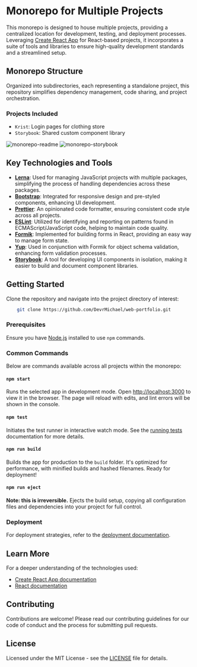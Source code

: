 # Monorepo for Multiple Projects

This monorepo is designed to house multiple projects, providing a centralized location for development, testing, and deployment processes. Leveraging [Create React App](https://github.com/facebook/create-react-app) for React-based projects, it incorporates a suite of tools and libraries to ensure high-quality development standards and a streamlined setup.

## Monorepo Structure

Organized into subdirectories, each representing a standalone project, this repository simplifies dependency management, code sharing, and project orchestration.

### Projects Included

- `Krist`: Login pages for clothing store
- `Storybook`: Shared custom component library

![monorepo-readme](https://github.com/DevrMichael/web-portfolio/assets/88589247/ec4717cb-de54-48f7-a4f9-6291d3b5df72)
![monorepo-storybook](https://github.com/DevrMichael/web-portfolio/assets/88589247/9118cdb5-1efd-4c23-b39f-055c84d65e10)


## Key Technologies and Tools

- **[Lerna](https://lerna.js.org/)**: Used for managing JavaScript projects with multiple packages, simplifying the process of handling dependencies across these packages.
- **[Bootstrap](https://getbootstrap.com/)**: Integrated for responsive design and pre-styled components, enhancing UI development.
- **[Prettier](https://prettier.io/)**: An opinionated code formatter, ensuring consistent code style across all projects.
- **[ESLint](https://eslint.org/)**: Utilized for identifying and reporting on patterns found in ECMAScript/JavaScript code, helping to maintain code quality.
- **[Formik](https://formik.org/)**: Implemented for building forms in React, providing an easy way to manage form state.
- **[Yup](https://github.com/jquense/yup)**: Used in conjunction with Formik for object schema validation, enhancing form validation processes.
- **[Storybook](https://storybook.js.org/)**: A tool for developing UI components in isolation, making it easier to build and document component libraries.

## Getting Started

Clone the repository and navigate into the project directory of interest:

```bash
    git clone https://github.com/DevrMichael/web-portfolio.git
```
### Prerequisites

Ensure you have [Node.js](https://nodejs.org/) installed to use `npm` commands.

### Common Commands

Below are commands available across all projects within the monorepo:

#### `npm start`

Runs the selected app in development mode. Open [http://localhost:3000](http://localhost:3000) to view it in the browser. The page will reload with edits, and lint errors will be shown in the console.

#### `npm test`

Initiates the test runner in interactive watch mode. See the [running tests](https://facebook.github.io/create-react-app/docs/running-tests) documentation for more details.

#### `npm run build`

Builds the app for production to the `build` folder. It's optimized for performance, with minified builds and hashed filenames. Ready for deployment!

#### `npm run eject`

**Note: this is irreversible.** Ejects the build setup, copying all configuration files and dependencies into your project for full control.

### Deployment

For deployment strategies, refer to the [deployment documentation](https://facebook.github.io/create-react-app/docs/deployment).

## Learn More

For a deeper understanding of the technologies used:

- [Create React App documentation](https://facebook.github.io/create-react-app/docs/getting-started)
- [React documentation](https://reactjs.org/)

## Contributing

Contributions are welcome! Please read our contributing guidelines for our code of conduct and the process for submitting pull requests.

## License

Licensed under the MIT License - see the [LICENSE](https://opensource.org/license/mit) file for details.
